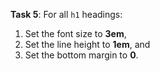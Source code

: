 **Task 5**: For all `h1` headings:

1. Set the font size to **3em**,
2. Set the line height to **1em**, and
3. Set the bottom margin to **0**.
